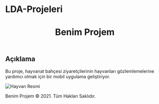 # LDA-Projeleri

<!DOCTYPE html>
<html>
<head>
	<title>Benim Projem</title>
</head>
<body>
	<header>
		<h1>Benim Projem</h1>
	</header>
	<main>
		<article>
			<h2>Açıklama</h2>
			<p>Bu proje, hayvanat bahçesi ziyaretçilerinin hayvanları gözlemlemelerine yardımcı olmak için bir mobil uygulama geliştiriyor.</p>
			<img src="resim.png" alt="Hayvan Resmi">
		</article>
	</main>
	<footer>
		<p>Benim Projem © 2021. Tüm Hakları Saklıdır.</p>
	</footer>
</body>
</html>
